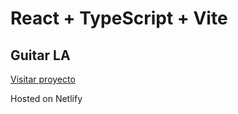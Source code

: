 # React + TypeScript + Vite
## Guitar LA

[Visitar proyecto](https://66bce7609028aed9a25372bc--sparkling-pie-cf5f5a.netlify.app/)

Hosted on Netlify


